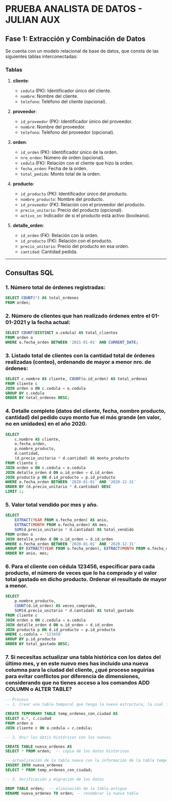 # PRUEBA ANALISTA DE DATOS - JULIAN AUX

## **Fase 1: Extracción y Combinación de Datos**

Se cuenta con un modelo relacional de base de datos, que consta de las siguientes tablas interconectadas:

### **Tablas**
1. **cliente**: 
   - `cedula` (PK): Identificador único del cliente.
   - `nombre`: Nombre del cliente.
   - `telefono`: Teléfono del cliente (opcional).

2. **proveedor**: 
   - `id_proveedor` (PK): Identificador único del proveedor.
   - `nombre`: Nombre del proveedor.
   - `telefono`: Teléfono del proveedor (opcional).

3. **orden**:
   - `id_orden` (PK): Identificador único de la orden.
   - `nro_orden`: Número de orden (opcional).
   - `cedula` (FK): Relación con el cliente que hizo la orden.
   - `fecha_orden`: Fecha de la orden.
   - `total_pedido`: Monto total de la orden.

4. **producto**:
   - `id_producto` (PK): Identificador único del producto.
   - `nombre_producto`: Nombre del producto.
   - `id_proveedor` (FK): Relación con el proveedor del producto.
   - `precio_unitario`: Precio del producto (opcional).
   - `activo_sn`: Indicador de si el producto está activo (booleano).

5. **detalle_orden**:
   - `id_orden` (FK): Relación con la orden.
   - `id_producto` (FK): Relación con el producto.
   - `precio_unitario`: Precio del producto en esa orden.
   - `cantidad`: Cantidad pedida.

---

## **Consultas SQL**

### 1. Número total de órdenes registradas:
```sql
SELECT COUNT(*) AS total_ordenes
FROM orden;
```

### 2. Número de clientes que han realizado órdenes entre el 01-01-2021 y la fecha actual:
```sql
SELECT COUNT(DISTINCT o.cedula) AS total_clientes
FROM orden o
WHERE o.fecha_orden BETWEEN '2021-01-01' AND CURRENT_DATE;
```

### 3. Listado total de clientes con la cantidad total de órdenes realizadas (conteo), ordenando de mayor a menor nro. de órdenes:
```sql
SELECT c.nombre AS cliente, COUNT(o.id_orden) AS total_ordenes
FROM cliente c
JOIN orden o ON c.cedula = o.cedula
GROUP BY c.cedula
ORDER BY total_ordenes DESC;
```

### 4. Detalle completo (datos del cliente, fecha, nombre producto, cantidad) del pedido cuyo monto fue el más grande (en valor, no en unidades) en el año 2020. 
```sql
SELECT 
    c.nombre AS cliente, 
    o.fecha_orden, 
    p.nombre_producto, 
    d.cantidad, 
    (d.precio_unitario * d.cantidad) AS monto_producto
FROM cliente c
JOIN orden o ON c.cedula = o.cedula
JOIN detalle_orden d ON o.id_orden = d.id_orden
JOIN producto p ON d.id_producto = p.id_producto
WHERE o.fecha_orden BETWEEN '2020-01-01' AND '2020-12-31'
ORDER BY (d.precio_unitario * d.cantidad) DESC
LIMIT 1;
```

### 5. Valor total vendido por mes y año.
```sql
SELECT 
    EXTRACT(YEAR FROM o.fecha_orden) AS anio,
    EXTRACT(MONTH FROM o.fecha_orden) AS mes,
    SUM(d.precio_unitario * d.cantidad) AS total_vendido
FROM orden o
JOIN detalle_orden d ON o.id_orden = d.id_orden
WHERE o.fecha_orden BETWEEN '2020-01-01' AND '2020-12-31'
GROUP BY EXTRACT(YEAR FROM o.fecha_orden), EXTRACT(MONTH FROM o.fecha_orden)
ORDER BY anio, mes;
```

### 6. Para el cliente con cédula 123456, especificar para cada producto, el número de veces que lo ha comprado y el valor total gastado en dicho producto. Ordenar el resultado de mayor a menor.
```sql
SELECT 
    p.nombre_producto,
    COUNT(d.id_orden) AS veces_comprado,
    SUM(d.precio_unitario * d.cantidad) AS total_gastado
FROM cliente c
JOIN orden o ON c.cedula = o.cedula
JOIN detalle_orden d ON o.id_orden = d.id_orden
JOIN producto p ON d.id_producto = p.id_producto
WHERE c.cedula = '123456'
GROUP BY p.id_producto
ORDER BY total_gastado DESC;
```

### 7. Si necesitas actualizar una tabla histórica con los datos del último mes, y en este nuevo mes has incluido una nueva columna para la ciudad del cliente, ¿qué proceso seguirías para evitar conflictos por diferencia de dimensiones, considerando que no tienes acceso a los comandos ADD COLUMN o ALTER TABLE?
```sql
-- Proceso
-- 1. Crear una tabla temporal que tenga la nueva estructura, la cual incluye la columna 'ciudad' para el cliente.

CREATE TEMPORARY TABLE temp_ordenes_con_ciudad AS
SELECT o.*, c.ciudad
FROM orden o
JOIN cliente c ON o.cedula = c.cedula;

-- 2. Unir los datis históricos con los nuevos.

CREATE TABLE nueva_ordenes AS
SELECT * FROM orden;  -- copia de los datos históricos

-- actualización de la tabla nueva con la información de la tabla temporal
INSERT INTO nueva_ordenes
SELECT * FROM temp_ordenes_con_ciudad;

-- 3. Verificación y migración de los datos

DROP TABLE orden;  -- eliminación de la tabla antigua
RENAME nueva_ordenes TO orden; -- renombrar la nueva tabla
```
